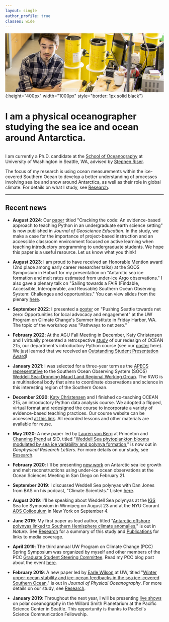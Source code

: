 ```yaml
---
layout: single
author_profile: true
classes: wide
---
```


![Myself in the Riser Argo float lab at University of Washington (credit: Dennis Wise)](/assets/images/Riser_lab.jpg){:height="400px" width="1000px" style="border: 1px solid black"}


# I am a physical oceanographer studying the sea ice and ocean around Antarctica.

<hr style="height:0.5px; visibility:hidden;" />

I am currently a Ph.D. candidate at the [School of Oceanography](https://www.ocean.washington.edu) at University of Washington in Seattle, WA, advised by [Stephen Riser](https://environment.uw.edu/faculty/stephen-riser/).

The focus of my research is using ocean measurements within the ice-covered Southern Ocean to develop a better understanding of processes involving sea ice and snow around Antarctica, as well as their role in global climate. For details on what I study, see [Research](/research/).

---

## Recent news

* **August 2024**: Our [paper](https://doi.org/10.1080/10899995.2024.2384338) titled "Cracking the code: An evidence-based approach to teaching Python in an undergraduate earth science setting" is now published in *Journal of Geoscience Education*. In the study, we make a case for the importance of project-based instruction and an accessible classroom environment focused on active learning when teaching introductory programming to undergraduate students. We hope this paper is a useful resource. Let us know what you think!

* **August 2023**: I am proud to have received an Honorable Mention award (2nd place among early career researcher talks) at the SOOS Symposium in Hobart for my presentation on "Antarctic sea ice formation and melt rates estimated from under-ice Argo observations." I also gave a plenary talk on "Sailing towards a FAIR (Findable, Accessible, Interoperable, and Reusable) Southern Ocean Observing System: Challenges and opportunities." You can view slides from the plenary [here](https://drive.google.com/file/d/1_CDwI-qF09X2aAW4m-DACyvHacmdXtz1/view?usp=share_link).

* **September 2022**: I presented a [poster](https://drive.google.com/file/d/1i8ZHOGYXqMWO0tGKttS80YHMbWj5oVN6/view?usp=sharing) on "Pushing Seattle towards net zero: Opportunities for local advocacy and engagement" at the UW Program on Climate Change's Summer Institute in Friday Harbor, WA. The topic of the workshop was "Pathways to net zero."

* **February 2022**: At the AGU Fall Meeting in December, Katy Christensen and I virtually presented a retrospective [study](https://agu.confex.com/agu/fm21/meetingapp.cgi/Paper/998855) of our redesign of OCEAN 215, our department's introductory Python course (see our [poster](https://drive.google.com/file/d/1u4c5tIvcFms4IAnmtk0cwTh1N3DCx3xo/view?usp=sharing) here). We just learned that we received an [Outstanding Student Presentation Award](https://connect.agu.org/education/honors/educationsectionospa)!

* **January 2021**: I was selected for a three-year term as the [APECS representative](https://www.apecs.is/who-we-are/representatives.html) to the Southern Ocean Observing System (SOOS) [Weddell Sea–Dronning Maud Land Regional Working Group](http://www.soos.aq/activities/rwg/wsdml). The RWG is a multinational body that aims to coordinate observations and science in this interesting region of the Southern Ocean.

* **December 2020**: [Katy Christensen](https://www.ocean.washington.edu/home/Katy%20Christensen) and I finished co-teaching OCEAN 215, an introductory Python data analysis course. We adopted a flipped, virtual format and redesigned the course to incorporate a variety of evidence-based teaching practices. Our course website can be accessed [at this link](https://ethan-campbell.github.io/OCEAN_215/). All recorded lessons and other materials are available for reuse.

* **May 2020**: A new paper led by [Lauren von Berg](https://www.princeton.edu/news/2020/06/22/lauren-von-berg-class-2020-publishes-research-internship-studying-antarctic-sea-ice) at Princeton and [Channing Prend](https://cprend.github.io) at SIO, titled "[Weddell Sea phytoplankton blooms modulated by sea ice variability and polynya formation](https://agupubs.onlinelibrary.wiley.com/doi/10.1029/2020GL087954)," is now out in *Geophysical Research Letters*. For more details on our study, see [Research](/research/).

* **February 2020**: I'll be presenting [new work](https://agu.confex.com/agu/osm20/meetingapp.cgi/Paper/657323) on Antarctic sea ice growth and melt reconstructions using under-ice ocean observations at the Ocean Sciences Meeting in San Diego on February 21.

* **September 2019**: I discussed Weddell Sea polynyas with Dan Jones from BAS on his podcast, "Climate Scientists." Listen [here](https://anchor.fm/climate-scientists/episodes/Ethan-Campbell-e52ogj).

* **August 2019**: I'll be speaking about Weddell Sea polynyas at the [IGS](https://www.igsoc.org) Sea Ice Symposium in Winnipeg on August 23 and at the NYU Courant [AOS Colloquium](https://math.nyu.edu/dynamic/calendars/seminars/atmosphere-ocean-science-colloquium/) in New York on September 4.

* **June 2019**: My first paper as lead author, titled "[Antarctic offshore polynyas linked to Southern Hemisphere climate anomalies](https://www.nature.com/articles/s41586-019-1294-0)," is out in *Nature*. See [Research](/research/) for a summary of this study and [Publications](/publications/) for links to media coverage.

* **April 2019**: The third annual UW Program on Climate Change (PCC) Spring Symposium was organized by myself and other members of the PCC [Graduate Student Steering Committee](https://pcc.uw.edu/people/graduate-student-steering-committee/). Read my PCC blog post about the event [here](https://pcc.uw.edu/blog/2019/05/09/the-third-annual-spring-symposium-was-held-on-april-27-2019/).

* **February 2019**: A new paper led by [Earle Wilson](https://sustainability.stanford.edu/people/earle-wilson) at UW, titled "[Winter upper-ocean stability and ice&ndash;ocean feedbacks in the sea ice&ndash;covered Southern Ocean](https://journals.ametsoc.org/doi/abs/10.1175/JPO-D-18-0184.1)," is out in *Journal of Physical Oceanography*. For more details on our study, see [Research](/research/).

* **January 2019**: Throughout the next year, I will be presenting [live shows](https://pacificsciencecenter.org/visit/planetarium/) on polar oceanography in the Willard Smith Planetarium at the Pacific Science Center in Seattle. This opportunity is thanks to PacSci's Science Communication Fellowship.


<!-- Global site tag (gtag.js) - Google Analytics -->
<script async src="https://www.googletagmanager.com/gtag/js?id=G-Y4L523YJ0J"></script>
<script>
  window.dataLayer = window.dataLayer || [];
  function gtag(){dataLayer.push(arguments);}
  gtag('js', new Date());

  gtag('config', 'G-Y4L523YJ0J');
</script>